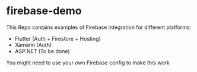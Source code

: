 # firebase-demo

This Repo contains examples of Firebase integration for different platforms:
- Flutter (Auth + Firestore + Hosting)
- Xamarin (Auth)
- ASP.NET (To be done)

You might need to use your own Firebase config to make this work
